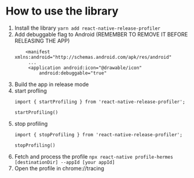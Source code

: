 # How to use the library

1. Install the library `yarn add react-native-release-profiler`
2. Add debuggable flag to Android (REMEMBER TO REMOVE IT BEFORE RELEASING THE APP)
   ```
       <manifest xmlns:android="http://schemas.android.com/apk/res/android"
        ...
        <application android:icon="@drawable/icon"
            android:debuggable="true"
   ```
3. Build the app in release mode
4. start profling 
   ```
   import { startProfiling } from 'react-native-release-profiler';

   startProfiling()
   ```
5. stop profiling
   ```
   import { stopProfiling } from 'react-native-release-profiler';

   stopProfiling()
   ```
6. Fetch and process the profile `npx react-native profile-hermes [destinationDir] --appId [your appId]`
7. Open the profile in chrome://tracing
